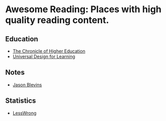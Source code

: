 # Awesome Reading: Places with high quality reading content.

## Education
* [The Chronicle of Higher Education](https://www.chronicle.com/)
* [Universal Design for Learning](https://medium.com/udl-center)

## Notes
* [Jason Blevins](https://jblevins.org/notes/)

## Statistics
* [LessWrong](https://www.lesswrong.com/)
